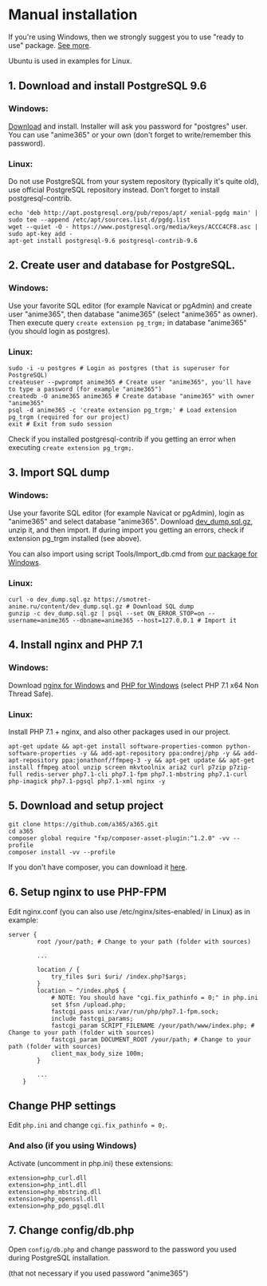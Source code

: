 # Manual installation
If you're using Windows, then we strongly suggest you to use "ready to use" package. [See more](README.md#windows).

Ubuntu is used in examples for Linux.

## 1. Download and install PostgreSQL 9.6
### Windows:
[Download](http://www.enterprisedb.com/products/pgdownload.do#windows) and install. Installer will ask you password for "postgres" user. You can use "anime365" or your own (don't forget to write/remember this password).

### Linux:
Do not use PostgreSQL from your system repository (typically it's quite old), use official PostgreSQL repository instead. Don't forget to install postgresql-contrib.
```
echo 'deb http://apt.postgresql.org/pub/repos/apt/ xenial-pgdg main' | sudo tee --append /etc/apt/sources.list.d/pgdg.list
wget --quiet -O - https://www.postgresql.org/media/keys/ACCC4CF8.asc | sudo apt-key add -
apt-get install postgresql-9.6 postgresql-contrib-9.6
```

## 2. Create user and database for PostgreSQL.
### Windows:
Use your favorite SQL editor (for example Navicat or pgAdmin) and create user "anime365", then database "anime365" (select "anime365" as owner).
Then execute query `create extension pg_trgm;` in database "anime365" (you should login as postgres).

### Linux:
```
sudo -i -u postgres # Login as postgres (that is superuser for PostgreSQL)
createuser --pwprompt anime365 # Create user "anime365", you'll have to type a password (for example "anime365")
createdb -O anime365 anime365 # Create database "anime365" with owner "anime365"
psql -d anime365 -c 'create extension pg_trgm;' # Load extension pg_trgm (required for our project)
exit # Exit from sudo session
```
Check if you installed postgresql-contrib if you getting an error when executing `create extension pg_trgm;`.


## 3. Import SQL dump
### Windows:
Use your favorite SQL editor (for example Navicat or pgAdmin), login as "anime365" and select database "anime365". Download [dev_dump.sql.gz](https://smotret-anime.ru/content/dev_dump.sql.gz), unzip it, and then import.
If during import you getting an errors, check if extension pg_trgm installed (see above).

You can also import using script Tools/Import_db.cmd from [our package for Windows](../README.md#windows).

### Linux:
```
curl -o dev_dump.sql.gz https://smotret-anime.ru/content/dev_dump.sql.gz # Download SQL dump
gunzip -c dev_dump.sql.gz | psql --set ON_ERROR_STOP=on --username=anime365 --dbname=anime365 --host=127.0.0.1 # Import it
```

## 4. Install nginx and PHP 7.1
### Windows:
Download [nginx for Windows](http://nginx.org/ru/download.html) and [PHP for Windows](http://windows.php.net/download/) (select PHP 7.1 x64 Non Thread Safe).

### Linux:
Install PHP 7.1 + nginx, and also other packages used in our project.
```
apt-get update && apt-get install software-properties-common python-software-properties -y && add-apt-repository ppa:ondrej/php -y && add-apt-repository ppa:jonathonf/ffmpeg-3 -y && apt-get update && apt-get install ffmpeg atool unzip screen mkvtoolnix aria2 curl p7zip p7zip-full redis-server php7.1-cli php7.1-fpm php7.1-mbstring php7.1-curl php-imagick php7.1-pgsql php7.1-xml nginx -y
```

## 5. Download and setup project
```
git clone https://github.com/a365/a365.git
cd a365
composer global require "fxp/composer-asset-plugin:^1.2.0" -vv --profile
composer install -vv --profile
```

If you don't have composer, you can download it [here](https://getcomposer.org/download/).

## 6. Setup nginx to use PHP-FPM
Edit nginx.conf (you can also use /etc/nginx/sites-enabled/ in Linux) as in example:
```
server {
        root /your/path; # Change to your path (folder with sources)

        ...
        
        location / {
            try_files $uri $uri/ /index.php?$args;
        }
        location ~ ^/index.php$ {
            # NOTE: You should have "cgi.fix_pathinfo = 0;" in php.ini
            set $fsn /upload.php;
            fastcgi_pass unix:/var/run/php/php7.1-fpm.sock;
            include fastcgi_params;
            fastcgi_param SCRIPT_FILENAME /your/path/www/index.php; # Change to your path (folder with sources)
            fastcgi_param DOCUMENT_ROOT /your/path; # Change to your path (folder with sources)
            client_max_body_size 100m;
        }
        
        ...
	}
```

## Change PHP settings
Edit `php.ini` and change `cgi.fix_pathinfo = 0;`.
### And also (if you using Windows)
Activate (uncomment in php.ini) these extensions:
```
extension=php_curl.dll
extension=php_intl.dll
extension=php_mbstring.dll
extension=php_openssl.dll
extension=php_pdo_pgsql.dll
```

## 7. Change config/db.php
Open `config/db.php` and change password to the password you used during PostgreSQL installation.

(that not necessary if you used password "anime365")
